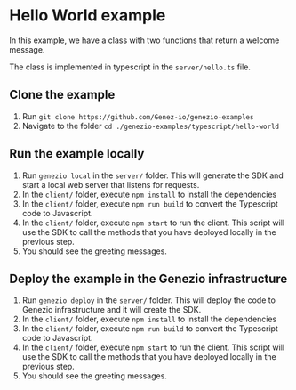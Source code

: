 # Hello World example

In this example, we have a class with two functions that return a welcome message.

The class is implemented in typescript in the `server/hello.ts` file.

## Clone the example
1. Run `git clone https://github.com/Genez-io/genezio-examples`
2. Navigate to the folder `cd ./genezio-examples/typescript/hello-world`

## Run the example locally

1. Run `genezio local` in the `server/` folder. This will generate the SDK and start a local web server that listens for requests.
2. In the `client/` folder, execute `npm install` to install the dependencies
3. In the `client/` folder, execute `npm run build` to convert the Typescript code to Javascript.
4. In the `client/` folder, execute `npm start` to run the client. This script will use the SDK to call the methods that you have deployed locally in the previous step.
5. You should see the greeting messages.

## Deploy the example in the Genezio infrastructure

1. Run `genezio deploy` in the `server/` folder. This will deploy the code to Genezio infrastructure and it will create the SDK.
2. In the `client/` folder, execute `npm install` to install the dependencies
3. In the `client/` folder, execute `npm run build` to convert the Typescript code to Javascript.
4. In the `client/` folder, execute `npm start` to run the client. This script will use the SDK to call the methods that you have deployed locally in the previous step.
5. You should see the greeting messages.
